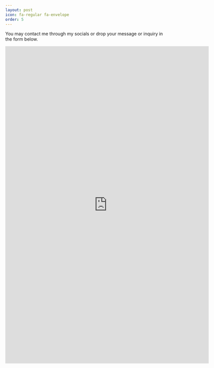 ```yaml
---
layout: post
icon: fa-regular fa-envelope
order: 5
---
```


You may contact me through my socials or drop your message or inquiry in the form below.


<iframe src="https://docs.google.com/forms/d/e/1FAIpQLSf-gn60yQmWxBvKNUwd-TExQE4W9-cZf0_dMTkVY2bnW7mNZw/viewform?embedded=true" width="640" height="1000" frameborder="0" marginheight="0" marginwidth="0">Loading…</iframe>